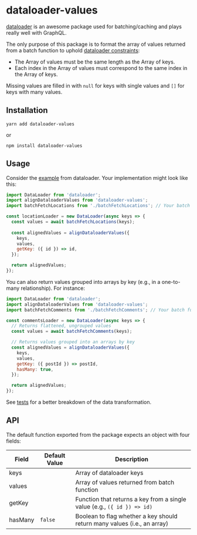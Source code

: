 # dataloader-values

[dataloader](https://www.npmjs.com/package/dataloader) is an awesome package used for batching/caching and plays really well with GraphQL.

The only purpose of this package is to format the array of values returned from a batch function to uphold [dataloader constraints](https://www.npmjs.com/package/dataloader#batch-function):
* The Array of values must be the same length as the Array of keys.
* Each index in the Array of values must correspond to the same index in the Array of keys.

Missing values are filled in with `null` for keys with single values and `[]` for keys with many values.

## Installation

```shell
yarn add dataloader-values
```
or
```shell
npm install dataloader-values
```

## Usage

Consider the [example](https://www.npmjs.com/package/dataloader#batch-function) from dataloader. Your implementation might look like this:
```js
import DataLoader from 'dataloader';
import alignDataloaderValues from 'dataloader-values';
import batchFetchLocations from './batchFetchLocations'; // Your batch function

const locationLoader = new DataLoader(async keys => {
  const values = await batchFetchLocations(keys);
  
  const alignedValues = alignDataloaderValues({
    keys,
    values,
    getKey: ({ id }) => id,
  });

  return alignedValues;
});
```

You can also return values grouped into arrays by key (e.g., in a one-to-many relationship). For instance:
```js
import DataLoader from 'dataloader';
import alignDataloaderValues from 'dataloader-values';
import batchFetchComments from './batchFetchComments'; // Your batch function

const commentsLoader = new DataLoader(async keys => {
  // Returns flattened, ungrouped values
  const values = await batchFetchComments(keys);

  // Returns values grouped into an arrays by key
  const alignedValues = alignDataloaderValues({
    keys,
    values,
    getKey: ({ postId }) => postId,
    hasMany: true,
  });

  return alignedValues;
});
```

See [tests](https://github.com/evancorl/dataloader-values/blob/master/src/index.test.js) for a better breakdown of the data transformation.

## API

The default function exported from the package expects an object with four fields:

Field|Default Value|Description
---|---|---
keys||Array of dataloader keys
values||Array of values returned from batch function
getKey||Function that returns a key from a single value (e.g., `({ id }) => id)`
hasMany|`false`|Boolean to flag whether a key should return many values (i.e., an array)
